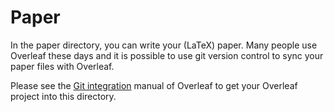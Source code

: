 # Paper

In the paper directory, you can write your (LaTeX) paper. Many people
use Overleaf these days and it is possible to use git version control
to sync your paper files with Overleaf.

Please see the [Git integration](https://www.overleaf.com/learn/how-to/Git_integration)
manual of Overleaf to get your Overleaf project into this directory.